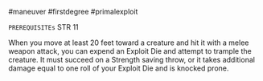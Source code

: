 #maneuver #firstdegree #primalexploit 

`PREREQUISITEs`
STR 11

When you move at least 20 feet toward a creature and hit it with a melee weapon attack, you can expend an Exploit Die and attempt to trample the creature. It must succeed on a Strength saving throw, or it takes additional damage equal to one roll of your Exploit Die and is knocked prone.